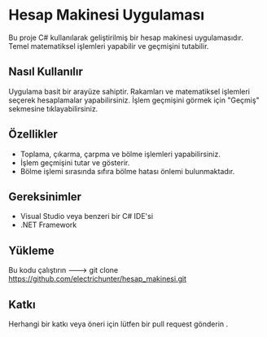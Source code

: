 # Hesap Makinesi Uygulaması

Bu proje C# kullanılarak geliştirilmiş bir hesap makinesi uygulamasıdır. Temel matematiksel işlemleri yapabilir ve geçmişini tutabilir.

## Nasıl Kullanılır

Uygulama basit bir arayüze sahiptir. Rakamları ve matematiksel işlemleri seçerek hesaplamalar yapabilirsiniz. İşlem geçmişini görmek için "Geçmiş" sekmesine tıklayabilirsiniz.

## Özellikler

- Toplama, çıkarma, çarpma ve bölme işlemleri yapabilirsiniz.
- İşlem geçmişini tutar ve gösterir.
- Bölme işlemi sırasında sıfıra bölme hatası önlemi bulunmaktadır.

## Gereksinimler

- Visual Studio veya benzeri bir C# IDE'si
- .NET Framework

## Yükleme

Bu kodu çalıştırın --->   git clone https://github.com/electrichunter/hesap_makinesi.git


## Katkı

Herhangi bir katkı veya öneri için lütfen bir pull request gönderin .


